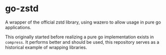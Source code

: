# go-zstd

A wrapper of the official zstd library, using wazero
to allow usage in pure go applications.

This originally started before realizing a pure go implementation
exists in `compress`. It performs better and should be used, this
repository serves as a historical example of wrapping libraries.
